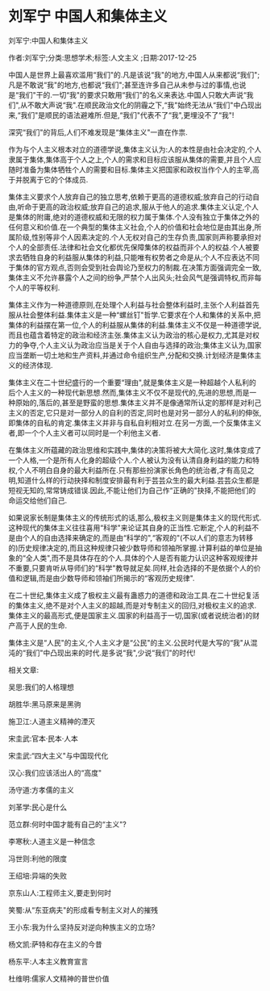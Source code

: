# 刘军宁  中国人和集体主义    
    
刘军宁:中国人和集体主义    
作者:刘军宁;分类:思想学术;标签:人文主义 ;日期:2017-12-25    
中国人是世界上最喜欢滥用“我们"的.凡是该说“我"的地方,中国人从来都说“我们";凡是不敢说“我"的地方,也都说“我们";甚至连许多自己从未参与过的事情,也说是“我们"干的.一切“我"的要求只敢用“我们"的名义来表达.中国人只敢大声说“我们",从不敢大声说“我".在顺民政治文化的阴霾之下,“我"始终无法从“我们"中凸现出来,“我们"是顺民的语法避难所.但是,“我们"代表不了“我",更埋没不了“我"!    
深究“我们"的背后,人们不难发现是“集体主义"一直在作祟.    
作为与个人主义根本对立的道德学说,集体主义认为:人的本性是由社会决定的,个人隶属于集体,集体高于个人之上,个人的需求和目标应该服从集体的需要,并且个人应随时准备为集体牺牲个人的需要和目标.集体主义把国家和政权当作个人的主宰,高于并脱离于它的个体成员.    
集体主义要求个人放弃自己的独立思考,依赖于更高的道德权威;放弃自己的行动自由,听命于更高的政治权威;放弃自己的追求,服从于他人的追求.集体主义认定,个人是集体的附庸,绝对的道德权威和无限的权力属于集体.个人没有独立于集体之外的任何意义和价值.在一个典型的集体主义社会,个人的价值和社会地位是由其出身,所属阶级,性别等非个人因素决定的.个人无权对自己的生存负责,国家则声称要承担对个人的全部责任.法律和社会文化都优先保障集体的权益而非个人的权益.个人被要求去牺牲自身的利益服从集体的利益,只能唯有权势者之命是从;个人不应表达不同于集体的官方观点,否则会受到社会舆论乃至权力的制裁.在决策方面强调完全一致,集体主义不允许暴露个人之间的纷争,严禁个人出风头;社会风气是强调特权,而非每个人的平等权利.    
集体主义作为一种道德原则,在处理个人利益与社会整体利益时,主张个人利益首先服从社会整体利益.集体主义是一种“螺丝钉"哲学.它要求在个人和集体的关系中,把集体的利益摆在第一位,个人的利益服从集体的利益.集体主义不仅是一种道德学说,而且也蕴含着特定的政治和经济主张.集体主义认为政治的核心是权力,尤其是对权力的争夺,个人主义认为政治应当是关于个人自由与选择的政治;集体主义认为,国家应当垄断一切土地和生产资料,并通过命令组织生产,分配和交换.计划经济是集体主义的经济体现.    
集体主义在二十世纪盛行的一个重要“理由",就是集体主义是一种超越个人私利的后个人主义的一种现代新思想.然而,集体主义不仅不是现代的,先进的思想,而是一种原始的,落后的,甚至是野蛮的思想.集体主义并不是像通常所认定的那样是对利己主义的否定,它只是对一部分人的自利的否定,同时也是对另一部分人的私利的伸张,即集体的自私的肯定.集体主义并非与自私自利相对立.在另一方面,一个反集体主义者,即一个个人主义者可以同时是一个利他主义者.    
在集体主义所蕴藏的政治思维和实践中,集体的决策将被大大简化.这时,集体变成了一个人格,一个是所有人化身的超级个人.个人被认为没有认清自身利益的能力和特权,个人不明白自身的最大利益所在.只有那些扮演家长角色的统治者,才有高见之明,知道什么样的行动抉择和制度安排最有利于芸芸众生的最大利益.芸芸众生都是短视无知的,常常铸成错误.因此,不能让他们为自己作“正确的"抉择,不能把他们的命运交给他们自己.    
如果说家长制是集体主义的传统形式的话,那么,极权主义则是集体主义的现代形式.这种现代的集体主义往往喜用“科学"来论证其自身的正当性.它断定,个人的利益不是由个人的自由选择来确定的,而是由“科学的",“客观的"(不以人们的意志为转移的)历史规律决定的,而且这种规律只被少数导师和领袖所掌握.计算利益的单位是抽象的“全人类",而不是具体存在的个人.具体的个人是否有能力认识这种客观规律并不重要,只要肯听从导师们的“科学"教导就足矣.同样,社会选择的不是依据个人的价值和逻辑,而是由少数导师和领袖们所揭示的“客观历史规律".    
在二十世纪,集体主义成了极权主义最有蛊惑力的道德和政治工具.在二十世纪复活的集体主义,绝不是对个人主义的超越,而是对专制主义的回归,对极权主义的追求.集体主义的最高形式,便是国家主义.国家的利益高于一切,国家(或者说统治者)的财产高于人民的生命.    
集体主义是“人民"的主义,个人主义才是“公民"的主义.公民时代是大写的“我"从混沌的“我们"中凸现出来的时代.是多说“我",少说“我们"的时代!    
    
相关文章:    
吴思:我们的人格理想    
胡胜华:黑马原来是黑驹    
施卫江:人道主义精神的湮灭    
宋圭武:官本·民本·人本    
宋圭武:“四大主义"与中国现代化    
汉心:我们应该活出人的“高度"    
汤守道:方孝儒的主义    
刘革学:民心是什么    
范立群:何时中国才能有自己的“主义"?    
李寒秋:人道主义是一种信念    
冯世则:利他的限度    
王绍培:异端的失败    
京东山人:工程师主义,要走到何时    
笑蜀:从“东亚病夫"的形成看专制主义对人的摧残    
王小东:我为什么坚持反对逆向种族主义的立场?    
杨文凯:萨特和存在主义的今昔    
杨东平:人本主义教育宣言    
杜维明:儒家人文精神的普世价值